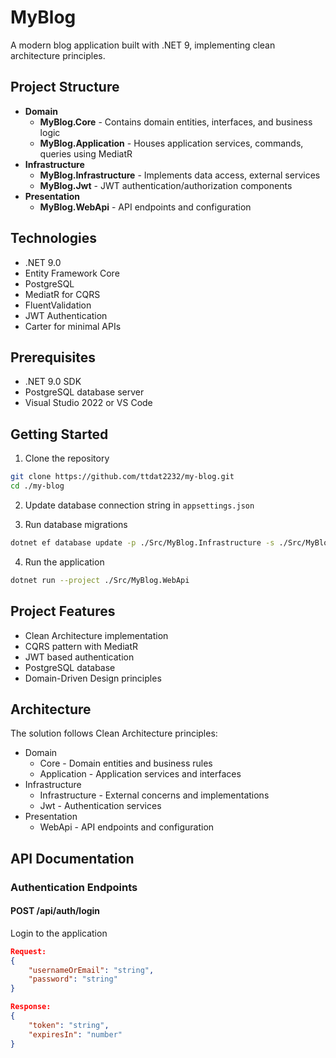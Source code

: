 # MyBlog

A modern blog application built with .NET 9, implementing clean architecture principles.

## Project Structure

- **Domain**
  - **MyBlog.Core** - Contains domain entities, interfaces, and business logic
  - **MyBlog.Application** - Houses application services, commands, queries using MediatR
- **Infrastructure**
  - **MyBlog.Infrastructure** - Implements data access, external services
  - **MyBlog.Jwt** - JWT authentication/authorization components
- **Presentation**
  - **MyBlog.WebApi** - API endpoints and configuration

## Technologies

- .NET 9.0
- Entity Framework Core
- PostgreSQL
- MediatR for CQRS
- FluentValidation
- JWT Authentication
- Carter for minimal APIs

## Prerequisites

- .NET 9.0 SDK
- PostgreSQL database server
- Visual Studio 2022 or VS Code

## Getting Started

1. Clone the repository

```sh
git clone https://github.com/ttdat2232/my-blog.git
cd ./my-blog
```

2. Update database connection string in `appsettings.json`

3. Run database migrations

```sh
dotnet ef database update -p ./Src/MyBlog.Infrastructure -s ./Src/MyBlog.WebApi
```

4. Run the application

```sh
dotnet run --project ./Src/MyBlog.WebApi
```

## Project Features

- Clean Architecture implementation
- CQRS pattern with MediatR
- JWT based authentication
- PostgreSQL database
- Domain-Driven Design principles

## Architecture

The solution follows Clean Architecture principles:

- Domain
  - Core - Domain entities and business rules
  - Application - Application services and interfaces
- Infrastructure
  - Infrastructure - External concerns and implementations
  - Jwt - Authentication services
- Presentation
  - WebApi - API endpoints and configuration

## API Documentation

### Authentication Endpoints

#### POST /api/auth/login

Login to the application

```json
Request:
{
    "usernameOrEmail": "string",
    "password": "string"
}

Response:
{
    "token": "string",
    "expiresIn": "number"
}
```
